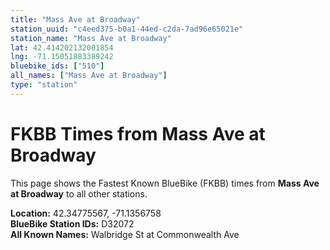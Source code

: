 ```yaml
---
title: "Mass Ave at Broadway"
station_uuid: "c4eed375-b0a1-44ed-c2da-7ad96e65021e"
station_name: "Mass Ave at Broadway"
lat: 42.414202132001854
lng: -71.15051883389242
bluebike_ids: ["510"]
all_names: ["Mass Ave at Broadway"]
type: "station"
---
```


# FKBB Times from Mass Ave at Broadway

This page shows the Fastest Known BlueBike (FKBB) times from **Mass Ave at Broadway** to all other stations.

**Location:** 42.34775567, -71.1356758  
**BlueBike Station IDs:** D32072  
**All Known Names:** Walbridge St at Commonwealth Ave

